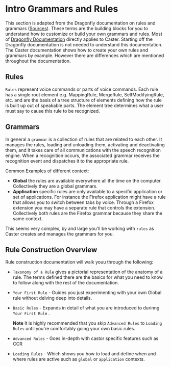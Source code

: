 # Intro Grammars and Rules

This section is adapted from the Dragonfly documentation on rules and grammars ([Sources](https://dragonfly2.readthedocs.io/en/latest/object_model.html)). These terms are the building blocks for you to understand how to customize or build your own grammars and rules. Most of [Dragonfly Documentation](https://dragonfly2.readthedocs.io/en/latest/index.html) directly applies to Caster. Starting off the Dragonfly documentation is not needed to understand this documentation. The Caster documentation shows how to create your own rules and grammars by example. However there are differences which are mentioned throughout the documentation. 

## Rules

`Rules` represent voice commands or parts of voice commands. Each rule has a single root element e.g. MappingRule, MergeRule, SelfModifyingRule, etc. and are the basis of a tree structure of elements defining how the rule is built up out of speakable parts. The element tree determines what a user must say to cause this rule to be recognized.

## Grammars

In general a `grammar` is a collection of rules that are related to each other. It manages the rules, loading and unloading them, activating and deactivating them, and it takes care of all communications with the speech recognition engine. When a recognition occurs, the associated grammar receives the recognition event and dispatches it to the appropriate rule.

Common Examples of different context:

- **Global** the rules are available everywhere all the time on the computer. Collectively they are a global grammars.
- **Application** specific rules are only available to a specific application or set of applications. For instance the Firefox application might have a rule that allows you to switch between tabs by voice. Through a Firefox extension you may have a separate rule that controls the extension. Collectively both rules are the Firefox grammar because they share the same context.

This seems very complex, by and large you'll be working with `rules` as Caster creates and manages the grammars for you.



## **Rule Construction Overview**

Rule construction documentation will walk youu through the following:

- `Taxonomy of a Rule`  gives a pictorial representation of the anatomy of a rule.  The terms defined there are the basics for what you need to know to follow along with the rest of the documentation.

- `Your First Rule` - Guides you just experimenting with your own Global rule without delving deep into details.

- `Basic Rules` - Expands in detail of what you are introduced to durinng `Your First Rule` . 
  
  **Note** It is highly recommended that you skip `Advanced Rules` to `Loading Rules` until you're comfortably going your own basic rules.

- `Advanced Rules`  - Goes in-depth with castor specific features such as CCR

- `Loading Rules` - Which shows you how to load and define when and where rules are active such as `global` or `application` contexts.